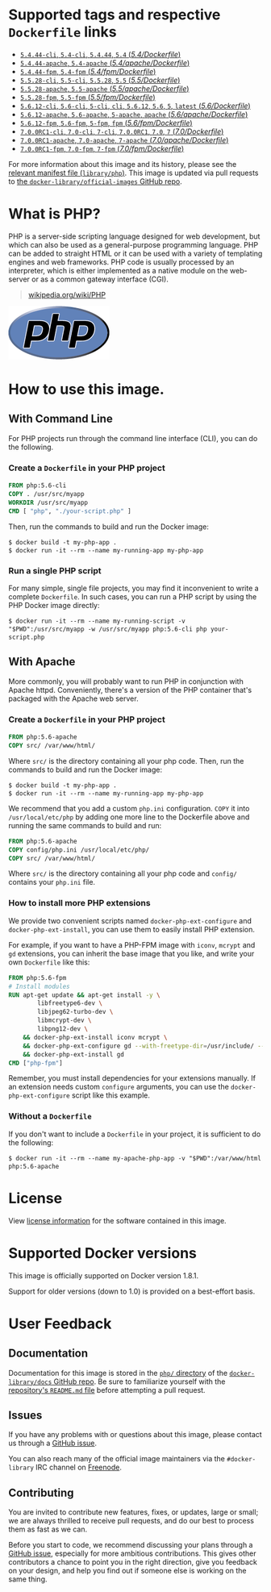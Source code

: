 # Supported tags and respective `Dockerfile` links

-	[`5.4.44-cli`, `5.4-cli`, `5.4.44`, `5.4` (*5.4/Dockerfile*)](https://github.com/docker-library/php/blob/789a45b03fe31ca1ac7f490bafe300e728b18bb9/5.4/Dockerfile)
-	[`5.4.44-apache`, `5.4-apache` (*5.4/apache/Dockerfile*)](https://github.com/docker-library/php/blob/789a45b03fe31ca1ac7f490bafe300e728b18bb9/5.4/apache/Dockerfile)
-	[`5.4.44-fpm`, `5.4-fpm` (*5.4/fpm/Dockerfile*)](https://github.com/docker-library/php/blob/789a45b03fe31ca1ac7f490bafe300e728b18bb9/5.4/fpm/Dockerfile)
-	[`5.5.28-cli`, `5.5-cli`, `5.5.28`, `5.5` (*5.5/Dockerfile*)](https://github.com/docker-library/php/blob/789a45b03fe31ca1ac7f490bafe300e728b18bb9/5.5/Dockerfile)
-	[`5.5.28-apache`, `5.5-apache` (*5.5/apache/Dockerfile*)](https://github.com/docker-library/php/blob/789a45b03fe31ca1ac7f490bafe300e728b18bb9/5.5/apache/Dockerfile)
-	[`5.5.28-fpm`, `5.5-fpm` (*5.5/fpm/Dockerfile*)](https://github.com/docker-library/php/blob/789a45b03fe31ca1ac7f490bafe300e728b18bb9/5.5/fpm/Dockerfile)
-	[`5.6.12-cli`, `5.6-cli`, `5-cli`, `cli`, `5.6.12`, `5.6`, `5`, `latest` (*5.6/Dockerfile*)](https://github.com/docker-library/php/blob/789a45b03fe31ca1ac7f490bafe300e728b18bb9/5.6/Dockerfile)
-	[`5.6.12-apache`, `5.6-apache`, `5-apache`, `apache` (*5.6/apache/Dockerfile*)](https://github.com/docker-library/php/blob/789a45b03fe31ca1ac7f490bafe300e728b18bb9/5.6/apache/Dockerfile)
-	[`5.6.12-fpm`, `5.6-fpm`, `5-fpm`, `fpm` (*5.6/fpm/Dockerfile*)](https://github.com/docker-library/php/blob/789a45b03fe31ca1ac7f490bafe300e728b18bb9/5.6/fpm/Dockerfile)
-	[`7.0.0RC1-cli`, `7.0-cli`, `7-cli`, `7.0.0RC1`, `7.0`, `7` (*7.0/Dockerfile*)](https://github.com/docker-library/php/blob/f5e091ac3815dce80ca496298e0cb94638844b10/7.0/Dockerfile)
-	[`7.0.0RC1-apache`, `7.0-apache`, `7-apache` (*7.0/apache/Dockerfile*)](https://github.com/docker-library/php/blob/f5e091ac3815dce80ca496298e0cb94638844b10/7.0/apache/Dockerfile)
-	[`7.0.0RC1-fpm`, `7.0-fpm`, `7-fpm` (*7.0/fpm/Dockerfile*)](https://github.com/docker-library/php/blob/f5e091ac3815dce80ca496298e0cb94638844b10/7.0/fpm/Dockerfile)

For more information about this image and its history, please see the [relevant manifest file (`library/php`)](https://github.com/docker-library/official-images/blob/master/library/php). This image is updated via pull requests to [the `docker-library/official-images` GitHub repo](https://github.com/docker-library/official-images).

# What is PHP?

PHP is a server-side scripting language designed for web development, but which can also be used as a general-purpose programming language. PHP can be added to straight HTML or it can be used with a variety of templating engines and web frameworks. PHP code is usually processed by an interpreter, which is either implemented as a native module on the web-server or as a common gateway interface (CGI).

> [wikipedia.org/wiki/PHP](http://en.wikipedia.org/wiki/PHP)

![logo](https://raw.githubusercontent.com/docker-library/docs/master/php/logo.png)

# How to use this image.

## With Command Line

For PHP projects run through the command line interface (CLI), you can do the following.

### Create a `Dockerfile` in your PHP project

```dockerfile
FROM php:5.6-cli
COPY . /usr/src/myapp
WORKDIR /usr/src/myapp
CMD [ "php", "./your-script.php" ]
```

Then, run the commands to build and run the Docker image:

```console
$ docker build -t my-php-app .
$ docker run -it --rm --name my-running-app my-php-app
```

### Run a single PHP script

For many simple, single file projects, you may find it inconvenient to write a complete `Dockerfile`. In such cases, you can run a PHP script by using the PHP Docker image directly:

```console
$ docker run -it --rm --name my-running-script -v "$PWD":/usr/src/myapp -w /usr/src/myapp php:5.6-cli php your-script.php
```

## With Apache

More commonly, you will probably want to run PHP in conjunction with Apache httpd. Conveniently, there's a version of the PHP container that's packaged with the Apache web server.

### Create a `Dockerfile` in your PHP project

```dockerfile
FROM php:5.6-apache
COPY src/ /var/www/html/
```

Where `src/` is the directory containing all your php code. Then, run the commands to build and run the Docker image:

```console
$ docker build -t my-php-app .
$ docker run -it --rm --name my-running-app my-php-app
```

We recommend that you add a custom `php.ini` configuration. `COPY` it into `/usr/local/etc/php` by adding one more line to the Dockerfile above and running the same commands to build and run:

```dockerfile
FROM php:5.6-apache
COPY config/php.ini /usr/local/etc/php/
COPY src/ /var/www/html/
```

Where `src/` is the directory containing all your php code and `config/` contains your `php.ini` file.

### How to install more PHP extensions

We provide two convenient scripts named `docker-php-ext-configure` and `docker-php-ext-install`, you can use them to easily install PHP extension.

For example, if you want to have a PHP-FPM image with `iconv`, `mcrypt` and `gd` extensions, you can inherit the base image that you like, and write your own `Dockerfile` like this:

```dockerfile
FROM php:5.6-fpm
# Install modules
RUN apt-get update && apt-get install -y \
        libfreetype6-dev \
        libjpeg62-turbo-dev \
        libmcrypt-dev \
        libpng12-dev \
    && docker-php-ext-install iconv mcrypt \
    && docker-php-ext-configure gd --with-freetype-dir=/usr/include/ --with-jpeg-dir=/usr/include/ \
    && docker-php-ext-install gd
CMD ["php-fpm"]
```

Remember, you must install dependencies for your extensions manually. If an extension needs custom `configure` arguments, you can use the `docker-php-ext-configure` script like this example.

### Without a `Dockerfile`

If you don't want to include a `Dockerfile` in your project, it is sufficient to do the following:

```console
$ docker run -it --rm --name my-apache-php-app -v "$PWD":/var/www/html php:5.6-apache
```

# License

View [license information](http://php.net/license/) for the software contained in this image.

# Supported Docker versions

This image is officially supported on Docker version 1.8.1.

Support for older versions (down to 1.0) is provided on a best-effort basis.

# User Feedback

## Documentation

Documentation for this image is stored in the [`php/` directory](https://github.com/docker-library/docs/tree/master/php) of the [`docker-library/docs` GitHub repo](https://github.com/docker-library/docs). Be sure to familiarize yourself with the [repository's `README.md` file](https://github.com/docker-library/docs/blob/master/README.md) before attempting a pull request.

## Issues

If you have any problems with or questions about this image, please contact us through a [GitHub issue](https://github.com/docker-library/php/issues).

You can also reach many of the official image maintainers via the `#docker-library` IRC channel on [Freenode](https://freenode.net).

## Contributing

You are invited to contribute new features, fixes, or updates, large or small; we are always thrilled to receive pull requests, and do our best to process them as fast as we can.

Before you start to code, we recommend discussing your plans through a [GitHub issue](https://github.com/docker-library/php/issues), especially for more ambitious contributions. This gives other contributors a chance to point you in the right direction, give you feedback on your design, and help you find out if someone else is working on the same thing.
